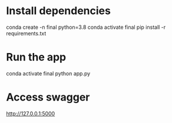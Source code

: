 # Install dependencies
conda create -n final python=3.8
conda activate final
pip install -r requirements.txt

# Run the app
conda activate final
python app.py

# Access swagger
http://127.0.0.1:5000   
